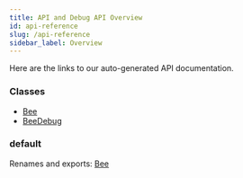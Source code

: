 ```yaml
---
title: API and Debug API Overview
id: api-reference
slug: /api-reference
sidebar_label: Overview
---
```


Here are the links to our auto-generated API documentation.

### Classes

- [Bee](./classes/bee)
- [BeeDebug](./classes/beedebug)

### default

Renames and exports: [Bee](./classes/bee)